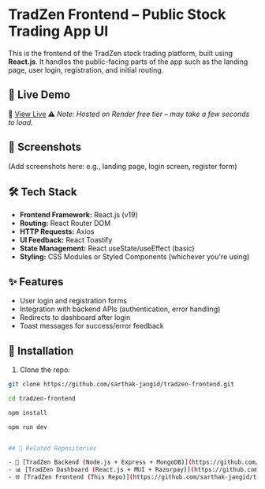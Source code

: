 # TradZen Frontend – Public Stock Trading App UI

This is the frontend of the TradZen stock trading platform, built using **React.js**. It handles the public-facing parts of the app such as the landing page, user login, registration, and initial routing.

## 🚀 Live Demo

🔗 [View Live]([https://tradzen-frontend.onrender.com](https://tradzen-frontend-1.onrender.com/))  
⚠️ _Note: Hosted on Render free tier – may take a few seconds to load._

## 📸 Screenshots

(Add screenshots here: e.g., landing page, login screen, register form)

## 🛠 Tech Stack

- **Frontend Framework:** React.js (v19)
- **Routing:** React Router DOM
- **HTTP Requests:** Axios
- **UI Feedback:** React Toastify
- **State Management:** React useState/useEffect (basic)
- **Styling:** CSS Modules or Styled Components (whichever you're using)

## ✨ Features

- User login and registration forms
- Integration with backend APIs (authentication, error handling)
- Redirects to dashboard after login
- Toast messages for success/error feedback

## 🔧 Installation

1. Clone the repo:

```bash
git clone https://github.com/sarthak-jangid/tradzen-frontend.git

cd tradzen-frontend

npm install

npm run dev


## 🔗 Related Repositories

- 🔧 [TradZen Backend (Node.js + Express + MongoDB)](https://github.com/sarthak-jangid/tradzen-backend) *(API, auth, and database)*
- 📊 [TradZen Dashboard (React.js + MUI + Razorpay)](https://github.com/sarthak-jangid/tradzen-dashboard) *(authenticated user dashboard)*
- 🌐 [TradZen Frontend (This Repo)](https://github.com/sarthak-jangid/tradzen-frontend)  *(public site)*
```
